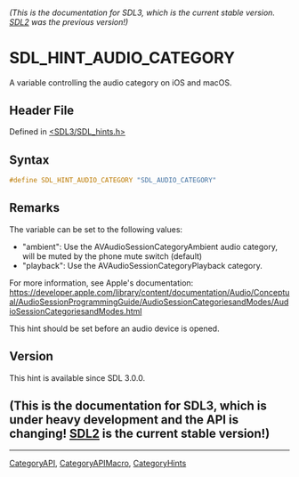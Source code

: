 ###### (This is the documentation for SDL3, which is the current stable version. [SDL2](https://wiki.libsdl.org/SDL2/) was the previous version!)
# SDL_HINT_AUDIO_CATEGORY

A variable controlling the audio category on iOS and macOS.

## Header File

Defined in [<SDL3/SDL_hints.h>](https://github.com/libsdl-org/SDL/blob/main/include/SDL3/SDL_hints.h)

## Syntax

```c
#define SDL_HINT_AUDIO_CATEGORY "SDL_AUDIO_CATEGORY"
```

## Remarks

The variable can be set to the following values:

- "ambient": Use the AVAudioSessionCategoryAmbient audio category, will be
  muted by the phone mute switch (default)
- "playback": Use the AVAudioSessionCategoryPlayback category.

For more information, see Apple's documentation:
https://developer.apple.com/library/content/documentation/Audio/Conceptual/AudioSessionProgrammingGuide/AudioSessionCategoriesandModes/AudioSessionCategoriesandModes.html

This hint should be set before an audio device is opened.

## Version

This hint is available since SDL 3.0.0.

## (This is the documentation for SDL3, which is under heavy development and the API is changing! [SDL2](https://wiki.libsdl.org/SDL2/) is the current stable version!)



----
[CategoryAPI](CategoryAPI), [CategoryAPIMacro](CategoryAPIMacro), [CategoryHints](CategoryHints)

